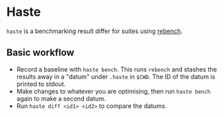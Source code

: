 # Haste

`haste` is a benchmarking result differ for suites using
[rebench](https://github.com/smarr/rebench).

## Basic workflow

 - Record a baseline with `haste bench`. This runs `rebench` and stashes the
   results away in a "datum" under `.haste` in `$CWD`. The ID of the datum is
   printed to stdout.
 - Make changes to whatever you are optimising, then run `haste bench` again to
   make a second datum.
 - Run `haste diff <id1> <id2>` to compare the datums.
